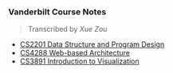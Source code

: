 ### Vanderbilt Course Notes
> Transcribed by *Xue Zou*
- [CS2201 Data Structure and Program Design](/data-structure-and-program-design)
- [CS4288 Web-based Architecture](/Web-based-Architecture)
- [CS3891 Introduction to Visualization](/Introduction-to-Visualization)

